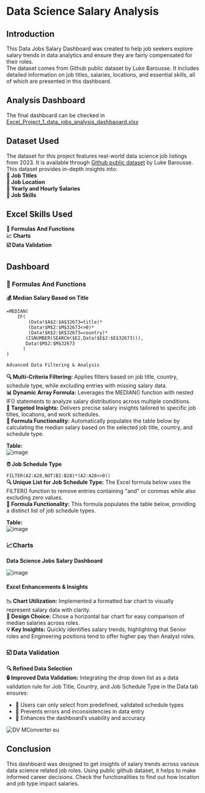 # Data Science Salary Analysis

## Introduction
This Data Jobs Salary Dashboard was created to help job seekers explore salary trends in data analytics and ensure they are fairly compensated for their roles.  
The dataset comes from Github public dataset by Luke Barousse. It includes detailed information on job titles, salaries, locations, and essential skills, all of which are presented in this dashboard.  
## Analysis Dashboard
The final dashboard can be checked in [Excel_Project_1_data_jobs_analysis_dashbaoard.xlsx](Excel_Project_1_data_jobs_analysis_dashbaoard.xlsx)
## Dataset Used
The dataset for this project features real-world data science job listings from 2023. It is available through [Github public dataset](https://github.com/lukebarousse/Excel_Data_Analytics_Course/tree/main/0_Resources/Datasets) by Luke Barousse. This dataset provides in-depth insights into:  
**:construction_worker: Job Titles**  
**:round_pushpin: Job Location**  
**:money_with_wings: Yearly and Hourly Salaries**  
**:wrench: Job Skills**  
## Excel Skills Used  
**:bookmark_tabs: Formulas And Functions**  
**:chart_with_upwards_trend: Charts**  
**:ballot_box_with_check: Data Validation**  

## Dashboard  
### :bookmark_tabs: Formulas And Functions
**💰 Median Salary Based on Title**
```
=MEDIAN(
    IF(
        (Data!$A$2:$A$32673=title)*
        (Data!$M$2:$M$32673<>0)*
        (Data!$K$2:$K$32673=country)*
       (ISNUMBER(SEARCH($E2,Data!$E$2:$E$32673))),
       Data!$M$2:$M$32673
      )
)
```
    Advanced Data Filtering & Analysis  
   **🔍 Multi-Criteria Filtering:** Applies filters based on job title, country, schedule type, while excluding entries with missing salary data.  
   **📊 Dynamic Array Formula:** Leverages the MEDIAN() function with nested IF() statements to analyze salary distributions across multiple conditions.  
   **🎯 Targeted Insights:** Delivers precise salary insights tailored to specific job titles, locations, and work schedules.  
   **🔢 Formula Functionality:** Automatically populates the table below by calculating the median salary based on the selected job title, country, and schedule type.  

**Table:**  
![image](https://github.com/user-attachments/assets/366b9e51-203b-43cd-8c88-b4489e48d2eb)

**⏰ Job Schedule Type**  

` FILTER(A2:A28,NOT(B2:B28)*(A2:A28<>0)) `  
    **🔍 Unique List for Job Schedule Type:** The Excel formula below uses the FILTER() function to remove entries containing "and" or commas while also excluding zero values.  
    **🔢 Formula Functionality:** This formula populates the table below, providing a distinct list of job schedule types.  

**Table:**   
![image](https://github.com/user-attachments/assets/7e8353d6-a5ee-485c-bb3c-2ba1b822395a)

### :chart_with_upwards_trend:Charts
**Data Science Jobs Salary Dashboard**

![image](https://github.com/user-attachments/assets/c2d6c255-73d2-41ec-bd34-426988eee6b0)
#### Excel Enhancements & Insights  
**📉 Chart Utilization:** Implemented a formatted bar chart to visually represent salary data with clarity.  
**🎨 Design Choice:** Chose a horizontal bar chart for easy comparison of median salaries across roles.  
**💡 Key Insights:** Quickly identifies salary trends, highlighting that Senior roles and Engineering positions tend to offer higher pay than Analyst roles.  

### :ballot_box_with_check: Data Validation

**🔍 Refined Data Selection**  
**🔒 Improved Data Validation:** Integrating the drop down list as a data validation rule for Job Title, Country, and Job Schedule Type in the Data tab ensures:  
  - 🎯 Users can only select from predefined, validated schedule types  
  - 🚫 Prevents errors and inconsistencies in data entry  
  - 👥 Enhances the dashboard’s usability and accuracy  

![DV  MConverter eu](https://github.com/user-attachments/assets/92c51e80-456a-40f3-9b93-305664b3c1ac)


## Conclusion

This dashboard was designed to get insights of salary trends across various data science related job roles.
Using public github dataset, it helps to make informed career decisions. Check the functionalities to find out how location and job type impact salaries.

